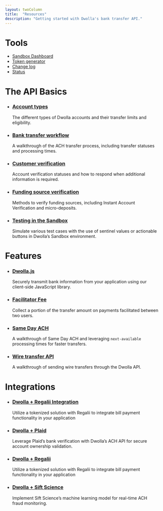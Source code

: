```yaml
---
layout: twoColumn
title:  "Resources"
description: "Getting started with Dwolla's bank transfer API."
---
```


<h1>Tools</h1>
<ul class="icon-links">
    <li><a href="https://dashboard-sandbox.dwolla.com" target="_blank" class="icon-tools-sandbox">Sandbox Dashboard</a></li>
    <li><a href="/resources/token-generator.html" class="icon-tools-token-generator js-track-link">Token generator</a></li>
    <li><a href="/resources/changelog.html" class="icon-tools-change-log">Change log</a></li>
    <li><a href="http://status.dwolla.com" target="_blank" class="icon-tools-status">Status</a></li>
</ul>
<h1>The API Basics</h1>
<ul class="article-list">
    <li>
        <h3><a href="/resources/account-types.html">Account types</a></h3>
        <p>The different types of Dwolla accounts and their transfer limits and eligibility.</p>
    </li>
    <li>
        <h3><a href="/resources/bank-transfer-workflow.html">Bank transfer workflow</a></h3>
        <p>A walkthrough of the ACH transfer process, including transfer statuses and processing times.</p>
    </li>
    <li>
        <h3><a href="/resources/customer-verification.html">Customer verification</a></h3>
        <p>Account verification statuses and how to respond when additional information is required.</p>
    </li>
     <li>
        <h3><a href="/resources/funding-source-verification.html">Funding source verification</a></h3>
        <p>Methods to verify funding sources, including Instant Account Verification and micro-deposits.</p>
    </li>
    <li>
        <h3><a href="/resources/testing.html">Testing in the Sandbox</a></h3>
        <p>Simulate various test cases with the use of sentinel values or actionable buttons in Dwolla’s Sandbox environment.</p>
    </li>
</ul>
<h1>Features</h1>
<ul class="article-list">
    <li>
        <h3><a href="/resources/dwolla-js.html">Dwolla.js</a></h3>
        <p>Securely transmit bank information from your application using our client-side JavaScript library.</p>
    </li>
    <li>
        <h3><a href="/resources/facilitator-fee.html">Facilitator Fee</a></h3>
        <p>Collect a portion of the transfer amount on payments facilitated between two users.</p>
    </li>
    <li>
        <h3><a href="/resources/same-day-ach.html">Same Day ACH</a></h3>
        <p>A walkthrough of Same Day ACH and leveraging <code>next-available</code> processing times for faster transfers.</p>
    </li>
    <li>
        <h3><a href="/resources/wire-transfer-api.html">Wire transfer API</a></h3>
        <p>A walkthrough of sending wire transfers through the Dwolla API.</p>
    </li>
</ul>
<h1>Integrations</h1>
<ul class="article-list">
     <li>
        <h3><a href="/resources/dwolla-billpayment-integration.html">Dwolla + Regalii Integration</a></h3>
        <p>Utilize a tokenized solution with Regalii to integrate bill payment functionality in your application</p>
    </li>
    <li>
        <h3><a href="/resources/dwolla-plaid-integration.html">Dwolla + Plaid</a></h3>
        <p>Leverage Plaid’s bank verification with Dwolla’s ACH API for secure account ownership validation.</p>
    </li>
    <li>
        <h3><a href="/resources/dwolla-billpayment-integration.html">Dwolla + Regalii</a></h3>
        <p>Utilize a tokenized solution with Regalii to integrate bill payment functionality in your application</p>
    </li>
    <li>
        <h3><a href="/resources/dwolla-sift-science-integration.html">Dwolla + Sift Science</a></h3>
        <p>Implement Sift Science’s machine learning model for real-time ACH fraud monitoring.</p>
    </li>
</ul>